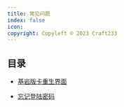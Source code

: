 ```yaml
---
title: 常见问题
index: false
icon: 
copyright: Copyleft © 2023 Craft233
---
```

## 目录

- [基岩版卡重生界面](bedrock_bug.md)

-  [忘记登陆密码](rec_passwd.md)

